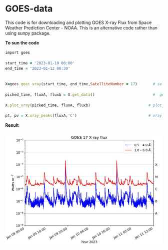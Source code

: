 # GOES-data
This code is for downloading and plotting GOES X-ray Flux from Space Weather Prediction Center - NOAA. This is an alternative code rather than using sunpy package.

**To sun the code**
```ruby
import goes

start_time = '2023-01-10 00:00'
end_time = '2023-01-12 00:30'


X=goes.goes_xray(start_time, end_time,SatelliteNumber = 17)       # select the time limits and goes satellite number

picked_time, fluxA, fluxb = X.get_data()                          #  get the data

X.plot_xray(picked_time, fluxA, fluxb)                          # plot_xray( time , fluxA , fluxb )  
 
pt, pv = X.xray_peaks(fluxA,'C')                                # xray_peaks(  wavelength  , x-ray class  ) 
```

**Result**

<img src="Xray.jpeg" width="600"/>
